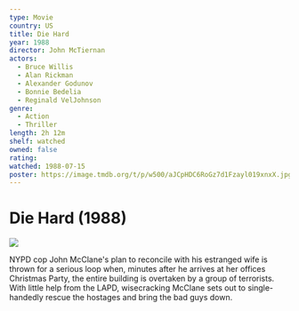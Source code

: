 ```yaml
---
type: Movie
country: US
title: Die Hard
year: 1988
director: John McTiernan
actors:
  - Bruce Willis
  - Alan Rickman
  - Alexander Godunov
  - Bonnie Bedelia
  - Reginald VelJohnson
genre:
  - Action
  - Thriller
length: 2h 12m
shelf: watched
owned: false
rating:
watched: 1988-07-15
poster: https://image.tmdb.org/t/p/w500/aJCpHDC6RoGz7d1Fzayl019xnxX.jpg
---
```


# Die Hard (1988)

![](https://image.tmdb.org/t/p/w500/aJCpHDC6RoGz7d1Fzayl019xnxX.jpg)

NYPD cop John McClane's plan to reconcile with his estranged wife is thrown for a serious loop when, minutes after he arrives at her offices Christmas Party, the entire building is overtaken by a group of terrorists. With little help from the LAPD, wisecracking McClane sets out to single-handedly rescue the hostages and bring the bad guys down.